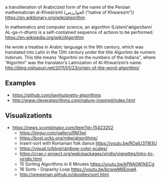 a transliteration of Arabicized form of the name of the Persian mathematician al-Khwārizmī (الخوارزمي (“native of Khwarezm”)) https://en.wiktionary.org/wiki/algorithm

In mathematics and computer science, an algorithm (Listeni/ˈælɡərɪðəm/ AL-gə-ri-dhəm) is a self-contained sequence of actions to be performed.
https://en.wikipedia.org/wiki/Algorithm

He wrote a treatise in Arabic language in the 9th century, which was translated into Latin in the 12th century under the title Algoritmi de numero Indorum. This title means “Algoritmi on the numbers of the Indians”, where “Algoritmi” was the translator’s Latinization of Al-Khwarizmi’s name.
http://blog.vishupuri.net/2011/01/23/origin-of-the-word-algorithm/

## Examples

- https://github.com/jiayihu/pretty-algorithms
- http://www.cleveralgorithms.com/nature-inspired/index.html

## Visualizationts

- https://news.ycombinator.com/item?id=15423202
  - https://imgur.com/gallery/RM3wl
  - https://bost.ocks.org/mike/algorithms/
  - Insert-sort with Romanian folk dance https://youtu.be/ROalU379l3U
  - https://visual.ly/blog/rainbow-color-scales/
  - https://cran.r-project.org/web/packages/viridis/vignettes/intro-to-viridis.html
  - 15 Sorting Algorithms in 6 Minutes https://youtu.be/kPRA0W1kECg
  - 16 Sorts - Disparity Loop https://youtu.be/bcwwM6EoveA
  - http://greggman.github.io/doodles/sort.html
